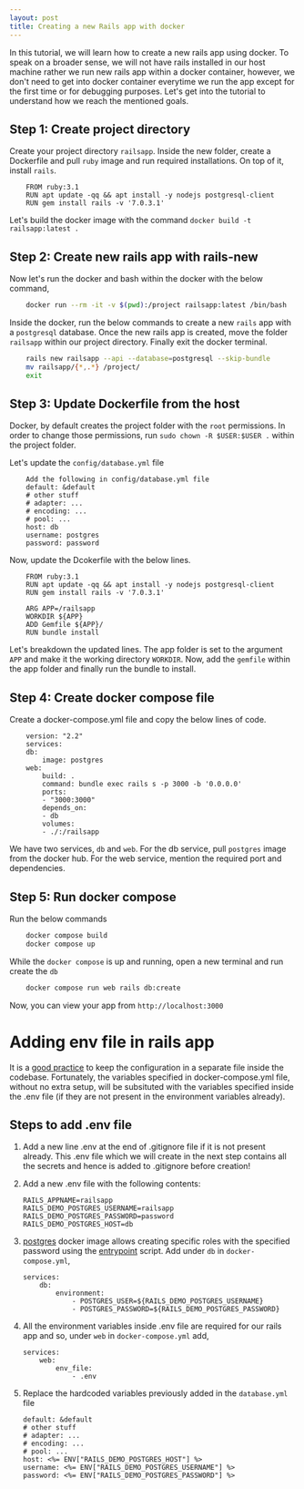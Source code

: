 ```yaml
---
layout: post
title: Creating a new Rails app with docker 
---
```


In this tutorial, we will learn how to create a new rails app using docker. To speak on a broader sense, we will not have rails installed in our host machine rather we run new rails app within a docker container, however, we don't need to get into docker container everytime we run the app except for the first time or for debugging purposes. Let's get into the tutorial to understand how we reach the mentioned goals. 

## Step 1: Create project directory
Create your project directory ```railsapp```. Inside the new folder, create a Dockerfile and pull ```ruby``` image and run required installations. On top of it, install ```rails```. 

```
    FROM ruby:3.1
    RUN apt update -qq && apt install -y nodejs postgresql-client
    RUN gem install rails -v '7.0.3.1'
```
Let's build the docker image with the command ```docker build -t railsapp:latest .```    

## Step 2: Create new rails app with rails-new    
Now let's run the docker and bash within the docker with the below command, 
```sh
    docker run --rm -it -v $(pwd):/project railsapp:latest /bin/bash
```
Inside the docker, run the below commands to create a new ```rails``` app with a ```postgresql``` database. Once the new rails app is created, move the folder ```railsapp``` within our project directory. Finally exit the docker terminal. 

```sh
    rails new railsapp --api --database=postgresql --skip-bundle
    mv railsapp/{*,.*} /project/
    exit
```

## Step 3: Update Dockerfile from the host

Docker, by default creates the project folder with the ```root``` permissions. In order to change those permissions, run ```sudo chown -R $USER:$USER .``` within the project folder.  

Let's update the ```config/database.yml``` file

```
    Add the following in config/database.yml file
    default: &default
    # other stuff
    # adapter: ...
    # encoding: ...
    # pool: ...
    host: db
    username: postgres
    password: password
```

Now, update the Dcokerfile with the below lines.

``` 
    FROM ruby:3.1
    RUN apt update -qq && apt install -y nodejs postgresql-client
    RUN gem install rails -v '7.0.3.1'

    ARG APP=/railsapp
    WORKDIR ${APP}
    ADD Gemfile ${APP}/
    RUN bundle install
```

Let's breakdown the updated lines. The app folder is set to the argument ```APP``` and make it the working directory ```WORKDIR```. Now, add the ```gemfile``` within the app folder and finally run the bundle to install. 

## Step 4: Create docker compose file
Create a docker-compose.yml file and copy the below lines of code.

```
    version: "2.2"
    services:
    db:
        image: postgres
    web:
        build: .
        command: bundle exec rails s -p 3000 -b '0.0.0.0'
        ports:
        - "3000:3000"
        depends_on:
        - db
        volumes:
        - ./:/railsapp

```

We have two services, ```db``` and ```web```. For the db service, pull ```postgres``` image from the docker hub. For the web service, mention the required port and dependencies. 

## Step 5: Run docker compose

Run the below commands

```sh
    docker compose build
    docker compose up
```
While the ```docker compose``` is up and running, open a new terminal and run create the ```db```

```sh
    docker compose run web rails db:create
```

Now, you can view your app from ```http://localhost:3000```

# Adding env file in rails app

It is a [good practice](https://12factor.net/) to keep the configuration in a separate file inside the codebase. Fortunately, the variables specified in docker-compose.yml file, without no extra setup, will be subsituted with the variables specified inside the .env file (if they are not present in the environment variables already).

## Steps to add .env file
1. Add a new line .env at the end of .gitignore file if it is not present already. This .env file which we will create in the next step contains all the secrets and hence is added to .gitignore before creation!

2. Add a new .env file with the following contents:

    ```
    RAILS_APPNAME=railsapp
    RAILS_DEMO_POSTGRES_USERNAME=railsapp
    RAILS_DEMO_POSTGRES_PASSWORD=password
    RAILS_DEMO_POSTGRES_HOST=db
    ```

3. [postgres](https://hub.docker.com/_/postgres) docker image allows creating specific roles with the specified password using the [entrypoint](https://github.com/docker-library/postgres/blob/master/docker-entrypoint.sh) script. Add under ```db``` in ```docker-compose.yml```,

    ```
    services:
        db:
            environment:
                - POSTGRES_USER=${RAILS_DEMO_POSTGRES_USERNAME}
                - POSTGRES_PASSWORD=${RAILS_DEMO_POSTGRES_PASSWORD}
    ```

4. All the environment variables inside .env file are required for our rails app and so, under ```web``` in ```docker-compose.yml``` add,

    ```
    services:
        web:
            env_file:
                - .env
    ```

5. Replace the hardcoded variables previously added in the ```database.yml``` file
    ```
    default: &default
    # other stuff
    # adapter: ...
    # encoding: ...
    # pool: ...
    host: <%= ENV["RAILS_DEMO_POSTGRES_HOST"] %>
    username: <%= ENV["RAILS_DEMO_POSTGRES_USERNAME"] %>
    password: <%= ENV["RAILS_DEMO_POSTGRES_PASSWORD"] %>
    ```
